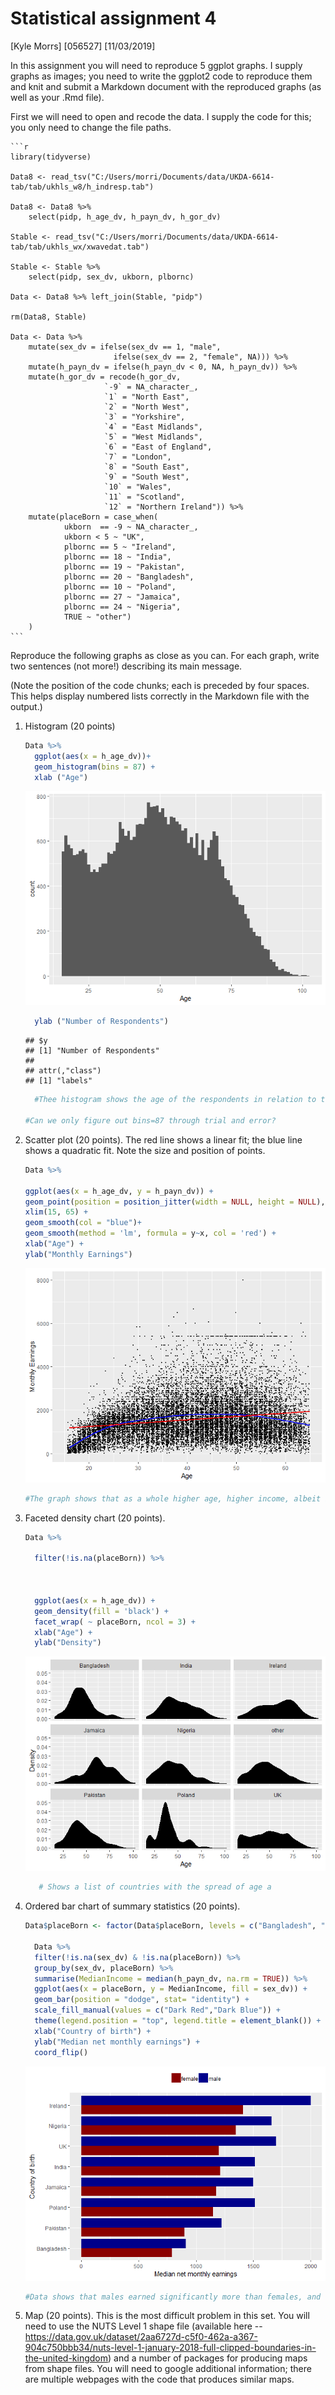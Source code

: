 Statistical assignment 4
================
\[Kyle Morrs\] \[056527\]
\[11/03/2019\]

In this assignment you will need to reproduce 5 ggplot graphs. I supply graphs as images; you need to write the ggplot2 code to reproduce them and knit and submit a Markdown document with the reproduced graphs (as well as your .Rmd file).

First we will need to open and recode the data. I supply the code for this; you only need to change the file paths.

    ```r
    library(tidyverse)

    Data8 <- read_tsv("C:/Users/morri/Documents/data/UKDA-6614-tab/tab/ukhls_w8/h_indresp.tab")

    Data8 <- Data8 %>%
        select(pidp, h_age_dv, h_payn_dv, h_gor_dv)

    Stable <- read_tsv("C:/Users/morri/Documents/data/UKDA-6614-tab/tab/ukhls_wx/xwavedat.tab")

    Stable <- Stable %>%
        select(pidp, sex_dv, ukborn, plbornc)

    Data <- Data8 %>% left_join(Stable, "pidp")

    rm(Data8, Stable)

    Data <- Data %>%
        mutate(sex_dv = ifelse(sex_dv == 1, "male",
                           ifelse(sex_dv == 2, "female", NA))) %>%
        mutate(h_payn_dv = ifelse(h_payn_dv < 0, NA, h_payn_dv)) %>%
        mutate(h_gor_dv = recode(h_gor_dv,
                         `-9` = NA_character_,
                         `1` = "North East",
                         `2` = "North West",
                         `3` = "Yorkshire",
                         `4` = "East Midlands",
                         `5` = "West Midlands",
                         `6` = "East of England",
                         `7` = "London",
                         `8` = "South East",
                         `9` = "South West",
                         `10` = "Wales",
                         `11` = "Scotland",
                         `12` = "Northern Ireland")) %>%
        mutate(placeBorn = case_when(
                ukborn  == -9 ~ NA_character_,
                ukborn < 5 ~ "UK",
                plbornc == 5 ~ "Ireland",
                plbornc == 18 ~ "India",
                plbornc == 19 ~ "Pakistan",
                plbornc == 20 ~ "Bangladesh",
                plbornc == 10 ~ "Poland",
                plbornc == 27 ~ "Jamaica",
                plbornc == 24 ~ "Nigeria",
                TRUE ~ "other")
        )
    ```

Reproduce the following graphs as close as you can. For each graph, write two sentences (not more!) describing its main message.

(Note the position of the code chunks; each is preceded by four spaces. This helps display numbered lists correctly in the Markdown file with the output.)

1.  Histogram (20 points)

    ``` r
    Data %>%
      ggplot(aes(x = h_age_dv))+ 
      geom_histogram(bins = 87) +
      xlab ("Age")
    ```

    ![](assignment4_files/figure-markdown_github/unnamed-chunk-2-1.png)

    ``` r
      ylab ("Number of Respondents")
    ```

        ## $y
        ## [1] "Number of Respondents"
        ## 
        ## attr(,"class")
        ## [1] "labels"

    ``` r
      #Thee histogram shows the age of the respondents in relation to the number of respondents. It shows the number of respondents decreasing until roughly 25, then peaking at 50 before decreasing again 

    #Can we only figure out bins=87 through trial and error?
    ```

2.  Scatter plot (20 points). The red line shows a linear fit; the blue line shows a quadratic fit. Note the size and position of points.

    ``` r
    Data %>%

    ggplot(aes(x = h_age_dv, y = h_payn_dv)) +
    geom_point(position = position_jitter(width = NULL, height = NULL), size = 0.5)+
    xlim(15, 65) +
    geom_smooth(col = "blue")+
    geom_smooth(method = 'lm', formula = y~x, col = 'red') +
    xlab("Age") +
    ylab("Monthly Earnings")
    ```

    ![](assignment4_files/figure-markdown_github/unnamed-chunk-3-1.png)

    ``` r
    #The graph shows that as a whole higher age, higher income, albeit it a very weak relation, where as the blue line more accurately shows the income dependent on age regarding things (potentially) such as lack of experience at a younger age, hence less income, and retirment at the older age, hence less income.
    ```

3.  Faceted density chart (20 points).

    ``` r
    Data %>%

      filter(!is.na(placeBorn)) %>%



      ggplot(aes(x = h_age_dv)) +
      geom_density(fill = 'black') +
      facet_wrap( ~ placeBorn, ncol = 3) +
      xlab("Age") +
      ylab("Density")
    ```

    ![](assignment4_files/figure-markdown_github/unnamed-chunk-4-1.png)

    ``` r
       # Shows a list of countries with the spread of age a
    ```

4.  Ordered bar chart of summary statistics (20 points).

    ``` r
    Data$placeBorn <- factor(Data$placeBorn, levels = c("Bangladesh", "Pakistan", "Poland", "Jamaica", "India", "UK", "Other", "Nigeria", "Ireland"))

      Data %>%
      filter(!is.na(sex_dv) & !is.na(placeBorn)) %>%
      group_by(sex_dv, placeBorn) %>%
      summarise(MedianIncome = median(h_payn_dv, na.rm = TRUE)) %>%
      ggplot(aes(x = placeBorn, y = MedianIncome, fill = sex_dv)) +
      geom_bar(position = "dodge", stat= "identity") +
      scale_fill_manual(values = c("Dark Red","Dark Blue")) +
      theme(legend.position = "top", legend.title = element_blank()) +
      xlab("Country of birth") +
      ylab("Median net monthly earnings") +
      coord_flip()
    ```

    ![](assignment4_files/figure-markdown_github/unnamed-chunk-5-1.png)

    ``` r
    #Data shows that males earned significantly more than females, and that geography seemingly does not play as significant of a role. 
    ```

5.  Map (20 points). This is the most difficult problem in this set. You will need to use the NUTS Level 1 shape file (available here -- <https://data.gov.uk/dataset/2aa6727d-c5f0-462a-a367-904c750bbb34/nuts-level-1-january-2018-full-clipped-boundaries-in-the-united-kingdom>) and a number of packages for producing maps from shape files. You will need to google additional information; there are multiple webpages with the code that produces similar maps.
